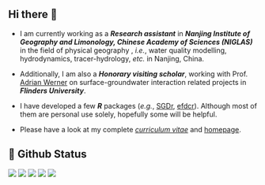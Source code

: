 ## Hi there 👋

- I am currently working as a __*Research assistant*__ in __*Nanjing Institute of Geography and Limonology, Chinese Academy of Sciences (NIGLAS)*__ in the field of physical geography , *i.e.*, water quality modelling, hydrodynamics, tracer-hydrology, *etc.* in Nanjing, China.  

- Additionally, I am also a __*Honorary visiting scholar*__, working with Prof. [Adrian Werner](https://www.flinders.edu.au/people/adrian.werner) on surface-groundwater interaction related projects in __*Flinders University*__.  

- I have developed a few _**R**_ packages (_e.g._,&nbsp;[SGDr](https://hxfan1227.github.io/SGDr), [efdcr](https://hxfan1227.github.io/efdcr/)). Although most of them are personal use solely, hopefully some will be helpful.

- Please have a look at my complete [_curriculum vitae_](https://hxfan1227.github.io/curriculum-vitae/) and [homepage](https://hxfan1227.github.io/).

## 🥰 Github Status 

![](http://github-profile-summary-cards.vercel.app/api/cards/profile-details?username=hxfan1227&theme=graywhite)
![](http://github-profile-summary-cards.vercel.app/api/cards/repos-per-language?username=hxfan1227&theme=graywhite)
![](http://github-profile-summary-cards.vercel.app/api/cards/most-commit-language?username=hxfan1227&theme=graywhite)
![](http://github-profile-summary-cards.vercel.app/api/cards/stats?username=hxfan1227&theme=graywhite&)
![](http://github-profile-summary-cards.vercel.app/api/cards/productive-time?username=hxfan1227&theme=graywhite&utcOffset=8)
